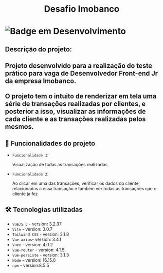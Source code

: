 <h1 align="center"> Desafio Imobanco <h1>

![Badge em Desenvolvimento](http://img.shields.io/static/v1?label=STATUS&message=EM%20DESENVOLVIMENTO&color=GREEN&style=for-the-badge)


<h2>Descrição do projeto:<h2>
Projeto desenvolvido para a realização do teste prático para vaga de Desenvolvedor Front-end Jr da empresa Imobanco.<br><br>
O projeto tem o intuito de renderizar em tela uma série de transações realizadas por clientes, e posterior a isso, visualizar as informações de cada cliente e as transações realizadas pelos mesmos.

## :hammer: Funcionalidades do projeto

- `Funcionalidade 1`: 
    <p>Visualização de todas as transações realizadas <p>

- `Funcionalidade 2`: 
    <p>Ao clicar em uma das transações, verificar os dados do cliente relacionados a essa transação e também ver todas as transações que o cliente ja fez<p>


## 🛠️ Tecnologias utilizadas

- `VueJS 3` - version: 3.2.37
- `Vite` - version: 3.0.7
- `Tailwind CSS` - version: 3.1.8
- `Vue-axios`- version: 3.4.1
- `Vuex` - version: 4.0.2
- `Vue-router` - version: 4.1.5.
- `Vue-persiste` - version: 3.1.3
- `Node` - version: 16.15.0
- `npm` - version:8.5.5
               
          
          
	

